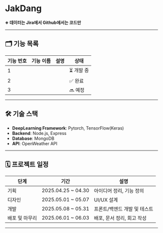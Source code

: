 # JakDang

**※ 데이터는 Jira에서 Github에서는 코드만**

---

## 🗂️ 기능 목록

| 기능 번호 | 기능 이름        | 설명                                      | 상태     |
|-----------|------------------|-------------------------------------------|----------|
| 1         |  |     | ⏳ 개발 중 |
| 2         |  |      | ✅ 완료   |
| 3         |    |      | 🔜 예정   |

---

## 🛠️ 기술 스택

- **DeepLearning Framework**: Pytorch, TensorFlow(Keras)
- **Backend**: Node.js, Express
- **Database**: MongoDB
- **API**: OpenWeather API

---

## 🗓️ 프로젝트 일정

| 단계         | 기간               | 설명                           |
|--------------|--------------------|--------------------------------|
| 기획         | 2025.04.25 ~ 04.30 | 아이디어 정리, 기능 정의       |
| 디자인       | 2025.05.01 ~ 05.07 | UI/UX 설계                     |
| 개발         | 2025.05.08 ~ 05.31 | 프론트/백엔드 개발 및 테스트   |
| 배포 및 마무리 | 2025.06.01 ~ 06.03 | 배포, 문서 정리, 회고 작성     |

---
